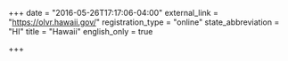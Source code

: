 +++
date = "2016-05-26T17:17:06-04:00"
external_link = "https://olvr.hawaii.gov/"
registration_type = "online"
state_abbreviation = "HI"
title = "Hawaii"
english_only = true

+++
